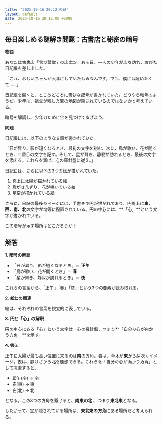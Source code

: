 ```yaml
---
title: "2025-10-16 20:12 の謎"
layout: default
date: 2025-10-16 20:12:00 +0900
---
```

## 毎日楽しめる謎解き問題：古書店と秘密の暗号

**物語**

あなたは古書店「言の葉堂」の店主だ。ある日、一人の少年が店を訪れ、古びた日記帳を差し出した。

「これ、おじいちゃんが大事にしていたものなんです。でも、僕には読めなくて……」

日記帳を開くと、ところどころに奇妙な記号が書かれていた。どうやら暗号のようだ。少年は、祖父が残した宝の地図が隠されているのではないかと考えている。

暗号を解読し、少年のために宝を見つけてあげよう。

**問題**

日記帳には、以下のような文章が書かれていた。

「日が昇り、影が短くなるとき、最初の文字を刻む。次に、鳥が歌い、花が開くとき、二番目の文字を記す。そして、星が輝き、静寂が訪れるとき、最後の文字を添える。これらを繋げ、心の羅針盤に従え。」

日記には、さらに以下の3つの絵が描かれていた。

1.  真上に太陽が描かれている絵
2.  鳥がさえずり、花が咲いている絵
3.  星空が描かれている絵

さらに、日記の最後のページには、手書きで円が描かれており、円周上に**東、西、南、北**の文字が均等に配置されている。円の中心には、**「心」**という文字が書かれている。

この暗号が示す場所はどこだろうか？

## 解答

**1. 暗号の解読**

*   「日が昇り、影が短くなるとき」＝ **正午**
*   「鳥が歌い、花が開くとき」＝ **春**
*   「星が輝き、静寂が訪れるとき」＝ **夜**

これらの言葉から、「正午」「春」「夜」という3つの要素が読み取れる。

**2. 絵との関連**

絵は、それぞれの言葉を視覚的に表している。

**3. 円と「心」の解釈**

円の中心にある「心」という文字は、心の羅針盤、つまり**「自分の心が向かう方角」**を示す。

**4. 答え**

正午に太陽が最も高い位置に来るのは**南**の方角。春は、草木が**東**から芽吹くイメージ。夜は、静けさから**北**を連想できる。これらを「自分の心が向かう方角」として考慮すると、

*   正午(南) → 南
*   春(東) → 東
*   夜(北) → 北

となる。この3つの方角を繋げると、**南東の北** 、つまり**東北東**となる。

したがって、宝が隠されている場所は、**東北東の方角**にある場所だと考えられる。
